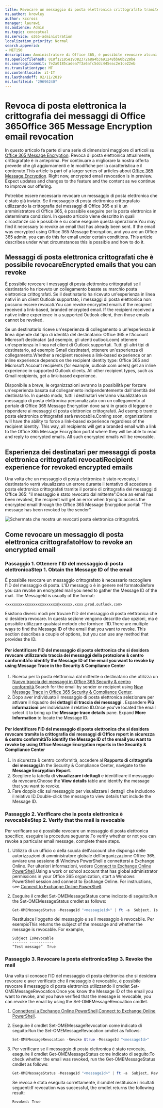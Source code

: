 ```yaml
---
title: Revocare un messaggio di posta elettronica crittografato tramite Office 365 Message Encryption
ms.author: krowley
author: kccross
manager: laurawi
ms.audience: Admin
ms.topic: conceptual
ms.service: o365-administration
localization_priority: Normal
search.appverid:
- MET150
description: Amministratore di Office 365, è possibile revocare alcuni messaggi di posta elettronica crittografati con Office 365 Message Encryption.
ms.openlocfilehash: 018f12105e19382372a8a4b3a91248bb60b228be
ms.sourcegitcommit: 7e2a0185cadea7f3a6afc5ddc445eac2e1ce22eb
ms.translationtype: MT
ms.contentlocale: it-IT
ms.lasthandoff: 02/11/2019
ms.locfileid: "29696240"
---
```

# <a name="office-365-message-encryption-email-revocation"></a><span data-ttu-id="0a72a-103">Revoca di posta elettronica la crittografia dei messaggi di Office 365</span><span class="sxs-lookup"><span data-stu-id="0a72a-103">Office 365 Message Encryption email revocation</span></span>

<span data-ttu-id="0a72a-p101">In questo articolo fa parte di una serie di dimensioni maggiore di articoli su [Office 365 Message Encryption](ome.md). Revoca di posta elettronica attualmente, crittografate è in anteprima. Per continuare a migliorare la nostra offerta prevede che gli aggiornamenti e le modifiche per la caratteristica e il contenuto.</span><span class="sxs-lookup"><span data-stu-id="0a72a-p101">This article is part of a larger series of articles about [Office 365 Message Encryption](ome.md). Right now, encrypted email revocation is in preview. Expect updates and changes to the feature and the content as we continue to improve our offering.</span></span>

<span data-ttu-id="0a72a-p102">Potrebbe essere necessario revocare un messaggio di posta elettronica che è stato già inviato. Se il messaggio di posta elettronica crittografato utilizzando la crittografia dei messaggi di Office 365 e si è un amministratore di Office 365, è possibile eseguire per la posta elettronica in determinate condizioni. In questo articolo viene descritto in quali circostanze ciò è possibile e su come eseguire questa operazione.</span><span class="sxs-lookup"><span data-stu-id="0a72a-p102">You may find it necessary to revoke an email that has already been sent. If the email was encrypted using Office 365 Message Encryption, and you are an Office 365 admin, you can do this for email under certain conditions. This article describes under what circumstances this is possible and how to do it.</span></span>
  
## <a name="encrypted-emails-that-you-can-revoke"></a><span data-ttu-id="0a72a-110">Messaggi di posta elettronica crittografati che è possibile revocare</span><span class="sxs-lookup"><span data-stu-id="0a72a-110">Encrypted emails that you can revoke</span></span>

<span data-ttu-id="0a72a-p103">È possibile revocare i messaggi di posta elettronica crittografati se il destinatario ha ricevuto un collegamento basate su marchio posta elettronica crittografati. Se il destinatario ha ricevuto un'esperienza in linea nativi in un client Outlook supportato, i messaggi di posta elettronica non possono essere revocati.</span><span class="sxs-lookup"><span data-stu-id="0a72a-p103">You can revoke encrypted emails if the recipient received a link-based, branded encrypted email. If the recipient received a native inline experience in a supported Outlook client, then those emails cannot be revoked.</span></span>

<span data-ttu-id="0a72a-p104">Se un destinatario riceve un'esperienza di collegamento o un'esperienza in linea dipende dal tipo di identità del destinatario: Office 365 e l'Account Microsoft destinatari (ad esempio, gli utenti outlook.com) ottenere un'esperienza in linea nel client di Outlook supportati. Tutti gli altri tipi di destinatario, ad esempio Gmail destinatari, ottenere un'esperienza di collegamento.</span><span class="sxs-lookup"><span data-stu-id="0a72a-p104">Whether a recipient receives a link-based experience or an inline experience depends on the recipient identity type: Office 365 and Microsoft Account recipients (for example, outlook.com users) get an inline experience in supported Outlook clients. All other recipient types, such as Gmail recipients, get a link-based experience.</span></span>

<span data-ttu-id="0a72a-p105">Disponibile a breve, le organizzazioni avranno la possibilità per forzare un'esperienza basata sul collegamento indipendentemente dall'identità del destinatario. In questo modo, tutti i destinatari verranno visualizzato un messaggio di posta elettronica personalizzato con un collegamento al portale di Office 365 Message Encryption dove sarà in grado di leggere e rispondere ai messaggi di posta elettronica crittografati. Ad esempio tramite posta elettronica crittografati sarà revocabile.</span><span class="sxs-lookup"><span data-stu-id="0a72a-p105">Coming soon, organizations will have the ability to force a link-based experience regardless of the recipient identity. This way, all recipients will get a branded email with a link to the Office 365 Message Encryption portal where they will be able to read and reply to encrypted emails. All such encrypted emails will be revocable.</span></span>
  
## <a name="recipient-experience-for-revoked-encrypted-emails"></a><span data-ttu-id="0a72a-118">Esperienza dei destinatari per messaggi di posta elettronica crittografati revocati</span><span class="sxs-lookup"><span data-stu-id="0a72a-118">Recipient experience for revoked encrypted emails</span></span>

<span data-ttu-id="0a72a-119">Una volta che un messaggio di posta elettronica è stato revocato, il destinatario verrà visualizzato un errore durante il tentativo di accedere a posta elettronica crittografati tramite il portale di crittografia dei messaggi di Office 365: "il messaggio è stato revocato dal mittente".</span><span class="sxs-lookup"><span data-stu-id="0a72a-119">Once an email has been revoked, the recipient will get an error when trying to access the encrypted email through the Office 365 Message Encryption portal: “The message has been revoked by the sender”.</span></span>

![Schermata che mostra un revocati posta elettronica crittografati.](media/revoked-encrypted-email.png)

## <a name="how-to-revoke-an-encrypted-email"></a><span data-ttu-id="0a72a-121">Come revocare un messaggio di posta elettronica crittografato</span><span class="sxs-lookup"><span data-stu-id="0a72a-121">How to revoke an encrypted email</span></span>

### <a name="step-1-obtain-the-message-id-of-the-email"></a><span data-ttu-id="0a72a-p106">Passaggio 1. Ottenere l'ID del messaggio di posta elettronica</span><span class="sxs-lookup"><span data-stu-id="0a72a-p106">Step 1. Obtain the Message ID of the email</span></span>

<span data-ttu-id="0a72a-p107">È possibile revocare un messaggio crittografato è necessario raccogliere l'ID del messaggio di posta. L'ID messaggio è in genere nel formato:</span><span class="sxs-lookup"><span data-stu-id="0a72a-p107">Before you can revoke an encrypted mail you need to gather the Message ID of the mail. The MessageId is usually of the format:</span></span>

`<xxxxxxxxxxxxxxxxxxxxxxx@xxxxxx.xxxx.prod.outlook.com>`  

<span data-ttu-id="0a72a-p108">Esistono diversi modi per trovare l'ID del messaggio di posta elettronica che si desidera revocare. In questa sezione vengono descritte due opzioni, ma è possibile utilizzare qualsiasi metodo che fornisce l'ID.</span><span class="sxs-lookup"><span data-stu-id="0a72a-p108">There are multiple ways to find the Message ID of the email that you want to revoke. This section describes a couple of options, but you can use any method that provides the ID.</span></span>

#### <a name="to-identify-the-message-id-of-the-email-you-want-to-revoke-by-using-message-trace-in-the-security-amp-compliance-center"></a><span data-ttu-id="0a72a-128">Per identificare l'ID del messaggio di posta elettronica che si desidera revocare utilizzando traccia dei messaggi della protezione &amp; centro conformità</span><span class="sxs-lookup"><span data-stu-id="0a72a-128">To identify the Message ID of the email you want to revoke by using Message Trace in the Security &amp; Compliance Center</span></span>

1. <span data-ttu-id="0a72a-129">Ricerca per la posta elettronica dal mittente o destinatario che utilizza un [Nuovo traccia dei messaggi in Office 365 Security & centro conformità](https://blogs.technet.microsoft.com/exchange/2018/05/02/new-message-trace-in-office-365-security-compliance-center/).</span><span class="sxs-lookup"><span data-stu-id="0a72a-129">Search for the email by sender or recipient using [New Message Trace in Office 365 Security & Compliance Center](https://blogs.technet.microsoft.com/exchange/2018/05/02/new-message-trace-in-office-365-security-compliance-center/).</span></span>
2. <span data-ttu-id="0a72a-p109">Dopo aver individuato il messaggio di posta elettronica selezionare per attivare il riquadro dei **dettagli di traccia dei messaggi** . Espandere **Più informazioni** per individuare il relativo ID.</span><span class="sxs-lookup"><span data-stu-id="0a72a-p109">Once you've located the email select it to bring up the **Message trace details** pane. Expand **More Information** to locate the Message ID.</span></span>

#### <a name="to-identify-the-message-id-of-the-email-you-want-to-revoke-by-using-office-message-encryption-reports-in-the-security-amp-compliance-center"></a><span data-ttu-id="0a72a-132">Per identificare l'ID del messaggio di posta elettronica che si desidera revocare tramite la crittografia dei messaggi di Office report in sicurezza &amp; centro conformità</span><span class="sxs-lookup"><span data-stu-id="0a72a-132">To identify the Message ID of the email you want to revoke by using Office Message Encryption reports in the Security &amp; Compliance Center</span></span>

1. <span data-ttu-id="0a72a-133">In sicurezza &amp; centro conformità, accedere al **Rapporto di crittografia dei messaggi**.</span><span class="sxs-lookup"><span data-stu-id="0a72a-133">In the Security &amp; Compliance Center, navigate to the **Message Encryption Report**.</span></span>
2. <span data-ttu-id="0a72a-134">Scegliere la tabella di **visualizzare i dettagli** e identificare il messaggio da revocare.</span><span class="sxs-lookup"><span data-stu-id="0a72a-134">Choose the **View details** table and identify the message that you want to revoke.</span></span>
3. <span data-ttu-id="0a72a-135">Fare doppio clic sul messaggio per visualizzare i dettagli che includono il relativo ID.</span><span class="sxs-lookup"><span data-stu-id="0a72a-135">Double-click the message to view details that include the Message ID.</span></span>

### <a name="step-2-verify-that-the-mail-is-revocable"></a><span data-ttu-id="0a72a-p110">Passaggio 2. Verificare che la posta elettronica è revocabile</span><span class="sxs-lookup"><span data-stu-id="0a72a-p110">Step 2. Verify that the mail is revocable</span></span>

<span data-ttu-id="0a72a-138">Per verificare se è possibile revocare un messaggio di posta elettronica specifico, eseguire la procedura seguente.</span><span class="sxs-lookup"><span data-stu-id="0a72a-138">To verify whether or not you can revoke a particular email message, complete these steps.</span></span>

1. <span data-ttu-id="0a72a-p111">Utilizzo di un ufficio o della scuola dell'account che disponga delle autorizzazioni di amministratore globale dell'organizzazione Office 365, avviare una sessione di Windows PowerShell e connettersi a Exchange Online. Per ulteriori informazioni, vedere [Connect to Exchange Online PowerShell](https://aka.ms/exopowershell).</span><span class="sxs-lookup"><span data-stu-id="0a72a-p111">Using a work or school account that has global administrator permissions in your Office 365 organization, start a Windows PowerShell session and connect to Exchange Online. For instructions, see [Connect to Exchange Online PowerShell](https://aka.ms/exopowershell).</span></span>

2. <span data-ttu-id="0a72a-141">Eseguire il cmdlet Set-OMEMessageStatus come indicato di seguito:</span><span class="sxs-lookup"><span data-stu-id="0a72a-141">Run the Set-OMEMessageStatus cmdlet as follows:</span></span>
     ```powershell
     Get-OMEMessageStatus -MessageId "<messagieid>" | ft -a  Subject, IsRevocable
     ```

   <span data-ttu-id="0a72a-p112">Restituisce l'oggetto del messaggio e se il messaggio è revocabile. Per esempio</span><span class="sxs-lookup"><span data-stu-id="0a72a-p112">This returns the subject of the message and whether the message is revocable. For example,</span></span>

     ```text
     Subject IsRevocable
     ------- -----------
     “Test message”  True
     ```

### <a name="step-3-revoke-the-mail"></a><span data-ttu-id="0a72a-p113">Passaggio 3. Revocare la posta elettronica</span><span class="sxs-lookup"><span data-stu-id="0a72a-p113">Step 3. Revoke the mail</span></span>  

<span data-ttu-id="0a72a-146">Una volta si conosce l'ID del messaggio di posta elettronica che si desidera revocare e aver verificato che il messaggio è revocabile, è possibile revocare il messaggio di posta elettronica utilizzando il cmdlet Set-OMEMessageRevocation.</span><span class="sxs-lookup"><span data-stu-id="0a72a-146">Once you know the Message ID of the email you want to revoke, and you have verified that the message is revocable, you can revoke the email by using the Set-OMEMessageRevocation cmdlet.</span></span>

1. <span data-ttu-id="0a72a-147">[Connettersi a Exchange Online PowerShell](https://aka.ms/exopowershell).</span><span class="sxs-lookup"><span data-stu-id="0a72a-147">[Connect to Exchange Online PowerShell](https://aka.ms/exopowershell).</span></span>

2. <span data-ttu-id="0a72a-148">Eseguire il cmdlet Set-OMEMessageRevocation come indicato di seguito:</span><span class="sxs-lookup"><span data-stu-id="0a72a-148">Run the Set-OMEMessageRevocation cmdlet as follows:</span></span>

    ```powershell
    Set-OMEMessageRevocation -Revoke $true -MessageId "<messageId>"
    ```

3. <span data-ttu-id="0a72a-149">Per verificare se il messaggio di posta elettronica è stato revocato, eseguire il cmdlet Get-OMEMessageStatus come indicato di seguito:</span><span class="sxs-lookup"><span data-stu-id="0a72a-149">To check whether the email was revoked, run the Get-OMEMessageStatus cmdlet as follows:</span></span>

    ```powershell
    Get-OMEMessageStatus -MessageId "<messageId>" | ft -a  Subject, Revoked
    ```  
    <span data-ttu-id="0a72a-150">Se revoca è stata eseguita correttamente, il cmdlet restituisce i risultati seguenti:</span><span class="sxs-lookup"><span data-stu-id="0a72a-150">If revocation was successful, the cmdlet returns the following result:</span></span>  

    `Revoked: True`
